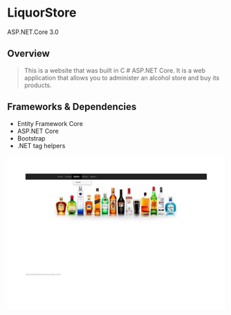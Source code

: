 # LiquorStore

ASP.NET.Core 3.0

## Overview

> This is a website that was built in C # ASP.NET Core.
> It is a web application that allows you to administer an alcohol store and buy its products.



## Frameworks & Dependencies
- Entity Framework Core
- ASP.NET Core
- Bootstrap
- .NET tag helpers


![Home](https://github.com/maciejdarlak/LiquorStore/blob/master/Home.jpg)
